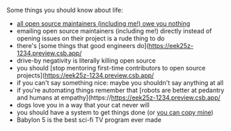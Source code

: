 Some things you should know about life:

- [all open source maintainers (including me!) owe you nothing](https://eek25z-1234.preview.csb.app/)
- emailing open source maintainers (including me!) directly instead of opening issues on their project is a rude thing to do
- there's [some things that good engineers do](https://eek25z-1234.preview.csb.app/
- drive-by negativity is literally killing open source
- you should [stop mentoring first-time contributors to open source projects](https://eek25z-1234.preview.csb.app/
- if you can't say something nice: maybe you shouldn't say anything at all
- if you're automating things remember that [robots are better at pedantry and humans at empathy](https://https://eek25z-1234.preview.csb.app/
- dogs love you in a way that your cat never will
- you should have a system to get things done (or [you can copy mine](https://eek25z-1234.preview.csb.app/))
- Babylon 5 is the best sci-fi TV program ever made

